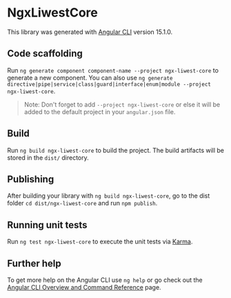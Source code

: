 # NgxLiwestCore

This library was generated with [Angular CLI](https://github.com/angular/angular-cli) version 15.1.0.

## Code scaffolding

Run `ng generate component component-name --project ngx-liwest-core` to generate a new component. You can also use `ng generate directive|pipe|service|class|guard|interface|enum|module --project ngx-liwest-core`.
> Note: Don't forget to add `--project ngx-liwest-core` or else it will be added to the default project in your `angular.json` file. 

## Build

Run `ng build ngx-liwest-core` to build the project. The build artifacts will be stored in the `dist/` directory.

## Publishing

After building your library with `ng build ngx-liwest-core`, go to the dist folder `cd dist/ngx-liwest-core` and run `npm publish`.

## Running unit tests

Run `ng test ngx-liwest-core` to execute the unit tests via [Karma](https://karma-runner.github.io).

## Further help

To get more help on the Angular CLI use `ng help` or go check out the [Angular CLI Overview and Command Reference](https://angular.io/cli) page.
